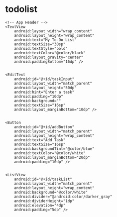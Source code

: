 # todolist
<?xml version="1.0" encoding="utf-8"?>
<LinearLayout xmlns:android="http://schemas.android.com/apk/res/android"
    android:layout_width="match_parent"
    android:layout_height="match_parent"
    android:orientation="vertical"
    android:padding="20dp"
    android:background="@color/light_gray"
    android:gravity="center">

    <!-- App Header -->
    <TextView
        android:layout_width="wrap_content"
        android:layout_height="wrap_content"
        android:text="My To-Do List"
        android:textSize="30sp"
        android:textStyle="bold"
        android:textColor="@color/black"
        android:layout_gravity="center"
        android:paddingBottom="16dp" />


    <EditText
        android:id="@+id/taskInput"
        android:layout_width="match_parent"
        android:layout_height="50dp"
        android:hint="Enter a task"
        android:padding="10dp"
        android:background=""
        android:textSize="16sp"
        android:layout_marginBottom="10dp" />


    <Button
        android:id="@+id/addButton"
        android:layout_width="match_parent"
        android:layout_height="wrap_content"
        android:text="Add Task"
        android:textSize="16sp"
        android:backgroundTint="@color/blue"
        android:textColor="@color/white"
        android:layout_marginBottom="20dp"
        android:padding="10dp" />


    <ListView
        android:id="@+id/taskList"
        android:layout_width="match_parent"
        android:layout_height="wrap_content"
        android:background="@color/white"
        android:divider="@android:color/darker_gray"
        android:dividerHeight="1dp"
        android:elevation="4dp"
        android:padding="5dp" />

</LinearLayout>


